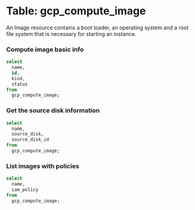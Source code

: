 # Table: gcp_compute_image

An Image resource contains a boot loader, an operating system and a root file system that is necessary for starting an instance.

### Compute image basic info

```sql
select
  name,
  id,
  kind,
  status
from
  gcp_compute_image;
```


### Get the source disk information

```sql
select
  name,
  source_disk,
  source_disk_id
from
  gcp_compute_image;
```


### List images with policies

```sql
select
  name,
  iam_policy
from
  gcp_compute_image;
```